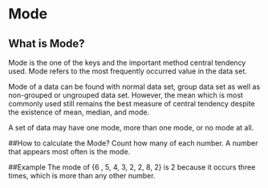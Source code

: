 # Mode

## What is Mode?
Mode is the one of the keys and the important method central tendency used. Mode refers to the most frequently occurred value in the data set.

Mode of a data can be found with normal data set, group data set as well as non-grouped or ungrouped data set. However, the mean which is most commonly used still remains the best measure of central tendency despite the existence of mean, median, and mode.

A set of data may have one mode, more than one mode, or no mode at all.

##How to calculate the Mode?
Count how many of each number. A number that appears most often is the mode.

##Example
The mode of {6 , 5, 4, 3, 2, 2, 8, 2} is 2 because it occurs three times, which is more than any other number.